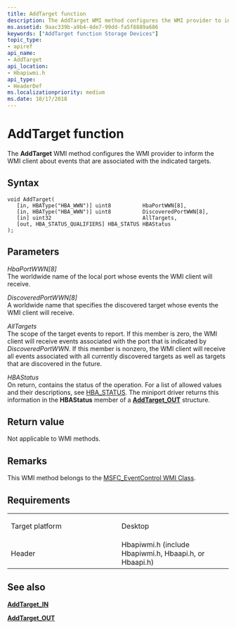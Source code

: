 ```yaml
---
title: AddTarget function
description: The AddTarget WMI method configures the WMI provider to inform the WMI client about events that are associated with the indicated targets.
ms.assetid: 9aac339b-a9b4-4de7-99dd-fa5f8889a686
keywords: ["AddTarget function Storage Devices"]
topic_type:
- apiref
api_name:
- AddTarget
api_location:
- Hbapiwmi.h
api_type:
- HeaderDef
ms.localizationpriority: medium
ms.date: 10/17/2018
---
```


# AddTarget function


The **AddTarget** WMI method configures the WMI provider to inform the WMI client about events that are associated with the indicated targets.

Syntax
------

```ManagedCPlusPlus
void AddTarget(
   [in, HBAType("HBA_WWN")] uint8          HbaPortWWN[8],
   [in, HBAType("HBA_WWN")] uint8          DiscoveredPortWWN[8],
   [in] uint32                             AllTargets,
   [out, HBA_STATUS_QUALIFIERS] HBA_STATUS HBAStatus
);
```

Parameters
----------

*HbaPortWWN\[8\]*   
The worldwide name of the local port whose events the WMI client will receive.

*DiscoveredPortWWN\[8\]*   
A worldwide name that specifies the discovered target whose events the WMI client will receive.

*AllTargets*   
The scope of the target events to report. If this member is zero, the WMI client will receive events associated with the port that is indicated by *DiscoveredPortWWN*. If this member is nonzero, the WMI client will receive all events associated with all currently discovered targets as well as targets that are discovered in the future.

*HBAStatus*   
On return, contains the status of the operation. For a list of allowed values and their descriptions, see [HBA\_STATUS](hba-status.md). The miniport driver returns this information in the **HBAStatus** member of a [**AddTarget\_OUT**](https://msdn.microsoft.com/library/windows/hardware/ff550138) structure.

Return value
------------

Not applicable to WMI methods.

Remarks
-------

This WMI method belongs to the [MSFC\_EventControl WMI Class](msfc-eventcontrol-wmi-class.md).

Requirements
------------

<table>
<colgroup>
<col width="50%" />
<col width="50%" />
</colgroup>
<tbody>
<tr class="odd">
<td align="left"><p>Target platform</p></td>
<td align="left">Desktop</td>
</tr>
<tr class="even">
<td align="left"><p>Header</p></td>
<td align="left">Hbapiwmi.h (include Hbapiwmi.h, Hbaapi.h, or Hbaapi.h)</td>
</tr>
</tbody>
</table>

## <span id="see_also"></span>See also


[**AddTarget\_IN**](https://msdn.microsoft.com/library/windows/hardware/ff550137)

[**AddTarget\_OUT**](https://msdn.microsoft.com/library/windows/hardware/ff550138)

 

 






